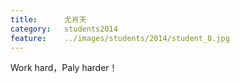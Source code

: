 ```yaml
---
title:		尤肖天
category:	students2014
feature:	../images/students/2014/student_8.jpg
---
```

Work hard，Paly harder！


